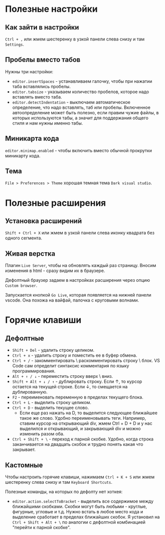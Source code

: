 # Полезные настройки

## Как зайти в настройки

`Ctrl + ,` или жмем шестеренку в узкой панели слева снизу и там `Settings`.

## Пробелы вместо табов

Нужны три настройки:

* `editor.insertSpaces` - устанавливаем галочку, чтобы при нажатии таба вставлялись пробелы.
* `editor.tabsize` - указываем количество пробелов, которое надо вставлять вместо таба.
* `editor.detectIndentation` - выключаем автоматическое определение, что надо вставлять, таб или пробелы. Включенное автоопределение может быть полезно, если правим чужие файлы, в которых используются табы, а значит для поддержания общего стиля и нам нужны именно табы.

## Миникарта кода

`editor.minimap.enabled` - чтобы включить вместо обычной прокрутки миникарту кода.

## Тема

`File > Preferences > Theme` хорошая темная тема `Dark visual studio`.

# Полезные расширения

## Установка расширений

`Shift + Ctrl + X` или жмем в узкой панели слева иконку квадрата без одного сегмента.

## Живая верстка

Плагин `Live Server`, чтобы на обновлять каждый раз страницу. Вносим изменения в html - сразу видим их в браузере.

Дефолтный браузер задаем в настройках расширения через опцию `Custom browser`. 

Запускается кнопкой `Go Live`, которая появляется на нижней панели vscode. Она похожа на вайфай, палочка с круговыми волнами.

# Горячие клавиши

## Дефолтные

* `Shift + Del` - удалить строку целиком.
* `Ctrl + x` - удалить строку и поместить ее в буфер обмена.
* `Ctrl + /` - закомментировать \ раскомментировать строку \ блок. VS Code сам определит синтаксис комментария по языку программирования.
* `Alt + ↑ / ↓` - переместить строку вверх \ вниз.
* `Shift + Alt + ↓ / ↑` - дублировать строку. Если ↑, то курсор остается на текущей строке. Если ↓, то смещается на дублированную.
* `F2` - переименовать переменную в пределах текущего блока.
* `Ctrl + L` - выделить строку целиком.
* `Ctrl + D` - выделить текущее слово.
  * Если еще раз нажать на D, то выделится следующее ближайшее такое же слово. Удобно переименовывать теги. Например, ставим курсор на открывающий div, жмем Ctrl + D + D и у нас выделился и открывающий, и закрывающий div и можно изменить разом оба.
* `Ctrl + Shift + \` - переход к парной скобке. Удобно, когда строка заканчивается на двадцать скобок и трудно понять какая что закрывает.

## Кастомные

Чтобы настроить горячие клавиши, нажимаем `Ctrl + K + S` или жмем шестеренку слева снизу и там `Keyboard Shortcuts`.

Полезные команды, на которых по дефолту нет хоткея:

* `editor.action.selectToBracket` - выделить все содержимое между ближайшими скобками. Скобки могут быть любыми - круглые, фигурные, угловые и т.д. Нужно встать в любое место кода и выделение сработает в пределах ближайших скобок. Я установил на `Ctrl + Shift + Alt + \` по аналогии с дефолтной комбинацией "перейти к парной скобке".